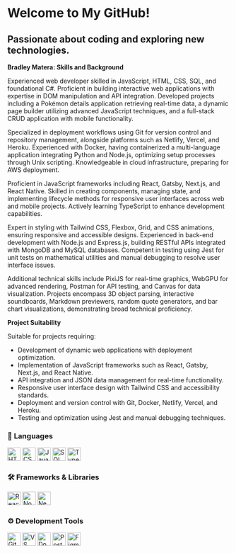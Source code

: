 # Welcome to My GitHub!

## Passionate about coding and exploring new technologies.

**Bradley Matera: Skills and Background**

Experienced web developer skilled in JavaScript, HTML, CSS, SQL, and foundational C#. Proficient in building interactive web applications with expertise in DOM manipulation and API integration. Developed projects including a Pokémon details application retrieving real-time data, a dynamic page builder utilizing advanced JavaScript techniques, and a full-stack CRUD application with mobile functionality.

Specialized in deployment workflows using Git for version control and repository management, alongside platforms such as Netlify, Vercel, and Heroku. Experienced with Docker, having containerized a multi-language application integrating Python and Node.js, optimizing setup processes through Unix scripting. Knowledgeable in cloud infrastructure, preparing for AWS deployment.

Proficient in JavaScript frameworks including React, Gatsby, Next.js, and React Native. Skilled in creating components, managing state, and implementing lifecycle methods for responsive user interfaces across web and mobile projects. Actively learning TypeScript to enhance development capabilities.

Expert in styling with Tailwind CSS, Flexbox, Grid, and CSS animations, ensuring responsive and accessible designs. Experienced in back-end development with Node.js and Express.js, building RESTful APIs integrated with MongoDB and MySQL databases. Competent in testing using Jest for unit tests on mathematical utilities and manual debugging to resolve user interface issues.

Additional technical skills include PixiJS for real-time graphics, WebGPU for advanced rendering, Postman for API testing, and Canvas for data visualization. Projects encompass 3D object parsing, interactive soundboards, Markdown previewers, random quote generators, and bar chart visualizations, demonstrating broad technical proficiency.

**Project Suitability**

Suitable for projects requiring:  
- Development of dynamic web applications with deployment optimization.  
- Implementation of JavaScript frameworks such as React, Gatsby, Next.js, and React Native.  
- API integration and JSON data management for real-time functionality.  
- Responsive user interface design with Tailwind CSS and accessibility standards.  
- Deployment and version control with Git, Docker, Netlify, Vercel, and Heroku.  
- Testing and optimization using Jest and manual debugging techniques.

### 🌟 **Languages**  
<p align="left">  
  <img src="https://cdn.simpleicons.org/html5/E34F26" height="30" alt="HTML5" />  
  <img src="https://cdn.simpleicons.org/css3/1572B6" height="30" alt="CSS3" />  
  <img src="https://skillicons.dev/icons?i=js" height="30" alt="JavaScript" />  
  <img src="https://cdn.simpleicons.org/mysql/316192" height="30" alt="SQL" />  
  <img src="https://skillicons.dev/icons?i=ts" height="30" alt="TypeScript" />  
</p>

### 🛠️ **Frameworks & Libraries**  
<p align="left">  
  <img src="https://skillicons.dev/icons?i=react" height="30" alt="React" />  
  <img src="https://skillicons.dev/icons?i=nodejs" height="30" alt="Node.js" />  
  <img src="https://cdn.simpleicons.org/nextdotjs/000000" height="30" alt="Next.js" />  
</p>

### ⚙️ **Development Tools**  
<p align="left">  
  <img src="https://skillicons.dev/icons?i=git" height="30" alt="Git" />  
  <img src="https://skillicons.dev/icons?i=vscode" height="30" alt="VS Code" />  
  <img src="https://cdn.simpleicons.org/docker/2496ED" height="30" alt="Docker" />  
  <img src="https://cdn.simpleicons.org/postman/FF6C37" height="30" alt="Postman" />  
  <img src="https://skillicons.dev/icons?i=figma" height="30" alt="Figma" />  
</p>
